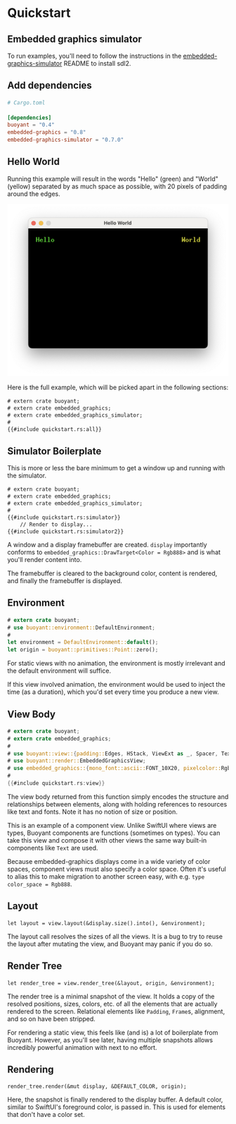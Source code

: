 # Quickstart

## Embedded graphics simulator

To run examples, you'll need to follow the instructions in the [embedded-graphics-simulator](https://github.com/embedded-graphics/simulator)
README to install sdl2.

## Add dependencies

```toml
# Cargo.toml

[dependencies]
buoyant = "0.4"
embedded-graphics = "0.8"
embedded-graphics-simulator = "0.7.0"
```

## Hello World

Running this example will result in the words "Hello" (green) and "World" (yellow)
separated by as much space as possible, with 20 pixels of padding around the edges.

![hello-world](images/hello-world.png)

Here is the full example, which will be picked apart in the following sections:

```rust,no_run
# extern crate buoyant;
# extern crate embedded_graphics;
# extern crate embedded_graphics_simulator;
#
{{#include quickstart.rs:all}}
```

## Simulator Boilerplate

This is more or less the bare minimum to get a window up and running with the simulator.

```rust,no_run
# extern crate buoyant;
# extern crate embedded_graphics;
# extern crate embedded_graphics_simulator;
#
{{#include quickstart.rs:simulator}}
    // Render to display...
{{#include quickstart.rs:simulator2}}
```

A window and a display framebuffer are created. `display` importantly conforms to
`embedded_graphics::DrawTarget<Color = Rgb888>` and is what you'll render content into.

The framebuffer is cleared to the background color, content is rendered, and finally the framebuffer
is displayed.

## Environment

```rust
# extern crate buoyant;
# use buoyant::environment::DefaultEnvironment;
#
let environment = DefaultEnvironment::default();
let origin = buoyant::primitives::Point::zero();
```

For static views with no animation, the environment is mostly irrelevant and the default
environment will suffice.

If this view involved animation, the environment would be used to inject the time
(as a duration), which you'd set every time you produce a new view.

## View Body

```rust
# extern crate buoyant;
# extern crate embedded_graphics;
#
# use buoyant::view::{padding::Edges, HStack, ViewExt as _, Spacer, Text};
# use buoyant::render::EmbeddedGraphicsView;
# use embedded_graphics::{mono_font::ascii::FONT_10X20, pixelcolor::Rgb888, prelude::*};
#
{{#include quickstart.rs:view}}
```

The view body returned from this function simply encodes the structure and relationships between
elements, along with holding references to resources like text and fonts. Note it has no notion
of size or position.

This is an example of a component view. Unlike SwiftUI where views are types, Buoyant components
are functions (sometimes on types). You can take this view and compose it with other views
the same way built-in components like `Text` are used.

Because embedded-graphics displays come in a wide variety of color spaces, component views
must also specify a color space. Often it's useful to alias this to make migration to another
screen easy, with e.g. `type color_space = Rgb888`.

## Layout

```rust,ignore
let layout = view.layout(&display.size().into(), &environment);
```

The layout call resolves the sizes of all the views. It is a bug to try to reuse the layout
after mutating the view, and Buoyant may panic if you do so.

## Render Tree

```rust,ignore
let render_tree = view.render_tree(&layout, origin, &environment);
```

The render tree is a minimal snapshot of the view. It holds a copy of the resolved positions,
sizes, colors, etc. of all the elements that are actually rendered to the screen.
Relational elements like `Padding`, `Frame`s, alignment, and so on have been stripped.

For rendering a static view, this feels like (and is) a lot of boilerplate from Buoyant.
However, as you'll see later, having multiple snapshots allows incredibly powerful animation
with next to no effort.

## Rendering

```rust,ignore
render_tree.render(&mut display, &DEFAULT_COLOR, origin);
```

Here, the snapshot is finally rendered to the display buffer. A default color, similar to SwiftUI's
foreground color, is passed in. This is used for elements that don't have a color set.
